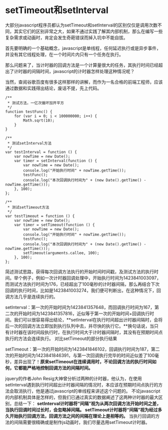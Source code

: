 # setTimeout和setInterval


大部分javascript程序员都认为setTimeout和setInterval的区别仅仅是调用次数不同，其实它们的区别非常之大，如果不通过实践了解其内部机制，那么在编写一些复杂需求或动画时，肯定会发生奇葩错误而掉入坑中不能自拔。

首先要明确的一个基础概念，javascript是单线程，任何延迟执行或是异步事件，并没有其它线程处理，在一个时间片内只有一个任务在执行。

那么问题来了，当计时器的回调方法是一个计算量很大的任务，其执行时间已经超出了计时器的间隔时间，javascript的计时器怎样处理这种情况呢？

当然，查阅谷歌百度有很多这样那样的讲解，而作为一名合格的前端工程师，应该通过数据和实践得出结论，废话不提，先上代码。

	/**
	 * 测试方法，一亿次循环加开平方
	 */
	function testFunc() {
	    for (var i = 0; i < 100000000; i++) {
	        Math.sqrt(10);
	    }
	}
	
	/**
	 * 测试setInterval方法
	 */
	var testInterval = function () {
	    var nowTime = new Date();
	    var timer = setInterval(function () {
	        var nowTime = new Date();
	        console.log("开始执行时间" + nowTime.getTime());
	        testFunc();
	        console.log("本次回调执行时间为" + (new Date().getTime() - nowTime.getTime()));
	    }, 100);
	};
	
	/**
	 * 测试setTimeout方法
	 */
	var testTimeout = function () {
	    var nowTime = new Date();
	    var timer = setTimeout(function () {
	        var nowTime = new Date();
	        console.log("开始执行时间" + nowTime.getTime());
	        testFunc();
	        console.log("本次回调执行时间为" + (new Date().getTime() - nowTime.getTime()));
	        setTimeout(arguments.callee, 100);
	    }, 100);
	};


简述测试思路，获得每次回调方法执行的开始时间时间戳，及测试方法的执行时间。举个例子，例如一次计时器回调处理中，开始执行时间为1423841003097，而测试方法执行时间为176，已经超出了100毫秒的计时器间隔，那么再结合下次回调的执行时间，比如是1423841003274，我们便可判断出，在这种情况下，回调方法几乎是连续执行的。


setInterval：第一次的开始时间为1423841357648，而回调执行时间为167，第二次的开始时间为1423841357816，近似等于第一次的开始时间+回调执行时间。我们可以很容易得出结论，**setInterval在执行时间超出计时器间隔时，会将后一次的回调方法立即加到执行队列中去，并尽快的执行它。**换句话说，当只有计时器在该时间段执行时，在执行时间大于计时器间隔时，其没有在预期时间点执行的方法会连续执行。
对比setTimeout的部分执行结果

setTimeout：第一次的开始时间为1423841846102，回调执行时间为187，第二次的开始时间为1423841846391，与第一次回调执行完毕的时间近似差了100毫秒，差异出现了！**原来setTimeout在连续调用时，不论回调方法的执行时间如何，它都能严格地控制回调方法的间隔时间。**

jquery的作者John Resig大神曾分析过两种的计时器，他认为，在使用setInterval遇到执行时间超出计时器间隔的情况时，本应该在预期时间点执行的方法会取消执行，他是通过javascript的单线程来讲述这个问题的。
不论javascript的内部机制具体是怎样的，但我们已通过真实的数据阐述了这两种计时器的最大区别，总结一下：
**setInterval计时器将“间隔”视为从两次回调方法开始时间之差，当执行回调时间过长时，会忽略掉间隔。
setTimeout计时器将“间隔”视为经过多久开始执行回调方法，回调方法之间的间隔在理论上是相等的。**
当执行回调的方法的间隔需要很精确或是制作js动画时，我们尽量选用setTimeout计时器。